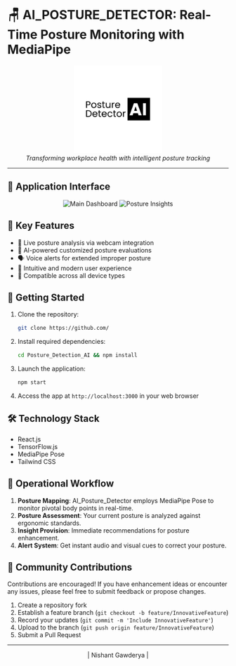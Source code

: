 # 🪑 AI_POSTURE_DETECTOR: Real-Time Posture Monitoring with MediaPipe

<div align="center">
  <img src="public\screenshots\Posture_Detector.png" alt="AI_Posture_Detector Logo" width="200"/>
  <br>
  <em>Transforming workplace health with intelligent posture tracking</em>
</div>

---

## 📸 Application Interface

<div align="center">
  <img src="" alt="Main Dashboard" width="30%"/>
  <img src="" alt="Posture Insights" width="30%"/>
</div>

## 🌟 Key Features

- 🎥 Live posture analysis via webcam integration
- 🤖 AI-powered customized posture evaluations
- 🗣️ Voice alerts for extended improper posture
- 🎨 Intuitive and modern user experience
- 📱 Compatible across all device types

## 🚀 Getting Started

1. Clone the repository:  
   ```bash
   git clone https://github.com/
   ```
2. Install required dependencies:  
   ```bash
   cd Posture_Detection_AI && npm install
   ```
3. Launch the application:  
   ```bash
   npm start
   ```
4. Access the app at `http://localhost:3000` in your web browser

## 🛠️ Technology Stack

- React.js
- TensorFlow.js
- MediaPipe Pose
- Tailwind CSS

## 🧠 Operational Workflow

1. **Posture Mapping**: AI_Posture_Detector employs MediaPipe Pose to monitor pivotal body points in real-time.
2. **Posture Assessment**: Your current posture is analyzed against ergonomic standards.
3. **Insight Provision**: Immediate recommendations for posture enhancement.
4. **Alert System**: Get instant audio and visual cues to correct your posture.

## 🤝 Community Contributions

Contributions are encouraged! If you have enhancement ideas or encounter any issues, please feel free to submit feedback or propose changes.

1. Create a repository fork
2. Establish a feature branch (`git checkout -b feature/InnovativeFeature`)
3. Record your updates (`git commit -m 'Include InnovativeFeature'`)
4. Upload to the branch (`git push origin feature/InnovativeFeature`)
5. Submit a Pull Request

---

<div align="center">
| Nishant Gawderya |
</div>